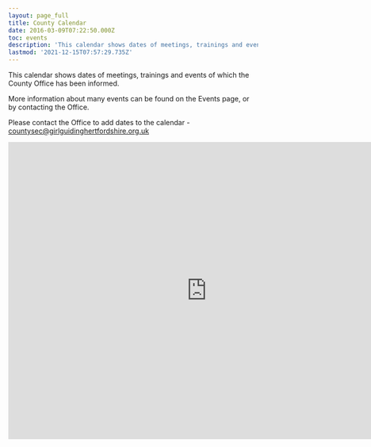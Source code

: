 ```yaml
---
layout: page_full
title: County Calendar
date: 2016-03-09T07:22:50.000Z
toc: events
description: 'This calendar shows dates of meetings, trainings and events of which the County Office has been informed.'
lastmod: '2021-12-15T07:57:29.735Z'
---
```

This calendar shows dates of meetings, trainings and events of which the County Office has been informed.

More information about many events can be found on the Events page, or by contacting the Office.

Please contact the Office to add dates to the calendar - <countysec@girlguidinghertfordshire.org.uk>

<iframe style="border: 0;" src="https://calendar.google.com/calendar/embed?src=calendar%40girlguidinghertfordshire.org.uk&amp;ctz=Europe/London"
    width="800" height="600" frameborder="0" scrolling="no" style="max-width:100%"></iframe>
